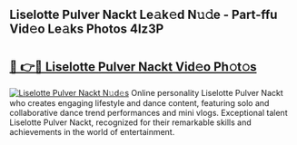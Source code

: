 ## Liselotte Pulver Nackt Le𝚊k𝚎d N𝚞𝚍e - Part-ffu Vid𝚎o Le𝚊ks Photos 4Iz3P

# <h2><a href="http://fb0za8.evod.top/?m=Liselotte+Pulver+Nackt">🔗 👉🔴 Liselotte Pulver Nackt Vid𝚎o Ph𝚘t𝚘s</a></h2>

[![Liselotte Pulver Nackt N𝚞d𝚎s](https://i.imgur.com/8V9OHl7.gif)](http://fb0za8.evod.top/?m=Liselotte+Pulver+Nackt)
Online personality Liselotte Pulver Nackt who creates engaging lifestyle and dance content, featuring solo and collaborative dance trend performances and mini vlogs. Exceptional talent Liselotte Pulver Nackt, recognized for their remarkable skills and achievements in the world of entertainment. 
